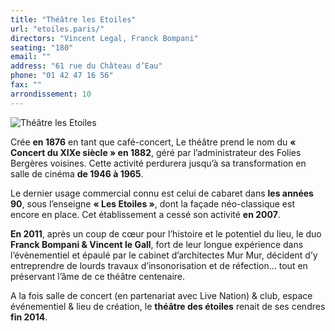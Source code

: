 ```yaml
---
title: "Théâtre les Etoiles"
url: "etoiles.paris/"
directors: "Vincent Legal, Franck Bompani"
seating: "180"
email: ""
address: "61 rue du Château d’Eau"
phone: "01 42 47 16 56"
fax: ""
arrondissement: 10
---
```


![Théâtre les Etoiles](../images/10eme/theatre-les-etoiles/theatre-les-etoiles-1.jpg)

Crée **en 1876** en tant que café-concert, Le théâtre prend le nom du **« Concert du XIXe siècle » en 1882**, géré par l’administrateur des Folies Bergères voisines. Cette activité perdurera jusqu’à sa transformation en salle de cinéma **de 1946 à 1965**.

Le dernier usage commercial connu est celui de cabaret dans **les années 90**, sous l’enseigne **« Les Etoiles »**, dont la façade néo-classique est encore en place. Cet établissement a cessé son activité **en 2007**.

**En 2011**, après un coup de cœur pour l’histoire et le potentiel du lieu, le duo **Franck Bompani & Vincent le Gall**, fort de leur longue expérience dans l’évènementiel et épaulé par le cabinet d’architectes Mur Mur, décident d’y entreprendre de lourds travaux d’insonorisation et de réfection… tout en préservant l’âme de ce théâtre centenaire.
 
A la fois salle de concert (en partenariat avec Live Nation) & club, espace événementiel & lieu de création, le **théâtre des étoiles** renait de ses cendres **fin 2014**. 





